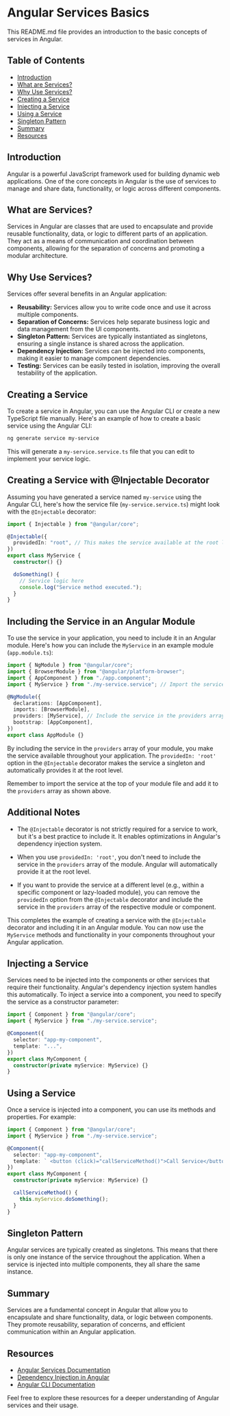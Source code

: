 # Angular Services Basics

This README.md file provides an introduction to the basic concepts of services in Angular.

## Table of Contents

- [Introduction](#introduction)
- [What are Services?](#what-are-services)
- [Why Use Services?](#why-use-services)
- [Creating a Service](#creating-a-service)
- [Injecting a Service](#injecting-a-service)
- [Using a Service](#using-a-service)
- [Singleton Pattern](#singleton-pattern)
- [Summary](#summary)
- [Resources](#resources)

## Introduction

Angular is a powerful JavaScript framework used for building dynamic web applications. One of the core concepts in Angular is the use of services to manage and share data, functionality, or logic across different components.

## What are Services?

Services in Angular are classes that are used to encapsulate and provide reusable functionality, data, or logic to different parts of an application. They act as a means of communication and coordination between components, allowing for the separation of concerns and promoting a modular architecture.

## Why Use Services?

Services offer several benefits in an Angular application:

- **Reusability:** Services allow you to write code once and use it across multiple components.
- **Separation of Concerns:** Services help separate business logic and data management from the UI components.
- **Singleton Pattern:** Services are typically instantiated as singletons, ensuring a single instance is shared across the application.
- **Dependency Injection:** Services can be injected into components, making it easier to manage component dependencies.
- **Testing:** Services can be easily tested in isolation, improving the overall testability of the application.

## Creating a Service

To create a service in Angular, you can use the Angular CLI or create a new TypeScript file manually. Here's an example of how to create a basic service using the Angular CLI:

```bash
ng generate service my-service
```

This will generate a `my-service.service.ts` file that you can edit to implement your service logic.

## Creating a Service with @Injectable Decorator

Assuming you have generated a service named `my-service` using the Angular CLI, here's how the service file (`my-service.service.ts`) might look with the `@Injectable` decorator:

```typescript
import { Injectable } from "@angular/core";

@Injectable({
  providedIn: "root", // This makes the service available at the root level
})
export class MyService {
  constructor() {}

  doSomething() {
    // Service logic here
    console.log("Service method executed.");
  }
}
```

## Including the Service in an Angular Module

To use the service in your application, you need to include it in an Angular module. Here's how you can include the `MyService` in an example module (`app.module.ts`):

```typescript
import { NgModule } from "@angular/core";
import { BrowserModule } from "@angular/platform-browser";
import { AppComponent } from "./app.component";
import { MyService } from "./my-service.service"; // Import the service

@NgModule({
  declarations: [AppComponent],
  imports: [BrowserModule],
  providers: [MyService], // Include the service in the providers array
  bootstrap: [AppComponent],
})
export class AppModule {}
```

By including the service in the `providers` array of your module, you make the service available throughout your application. The `providedIn: 'root'` option in the `@Injectable` decorator makes the service a singleton and automatically provides it at the root level.

Remember to import the service at the top of your module file and add it to the `providers` array as shown above.

## Additional Notes

- The `@Injectable` decorator is not strictly required for a service to work, but it's a best practice to include it. It enables optimizations in Angular's dependency injection system.

- When you use `providedIn: 'root'`, you don't need to include the service in the `providers` array of the module. Angular will automatically provide it at the root level.

- If you want to provide the service at a different level (e.g., within a specific component or lazy-loaded module), you can remove the `providedIn` option from the `@Injectable` decorator and include the service in the `providers` array of the respective module or component.

This completes the example of creating a service with the `@Injectable` decorator and including it in an Angular module. You can now use the `MyService` methods and functionality in your components throughout your Angular application.

## Injecting a Service

Services need to be injected into the components or other services that require their functionality. Angular's dependency injection system handles this automatically. To inject a service into a component, you need to specify the service as a constructor parameter:

```typescript
import { Component } from "@angular/core";
import { MyService } from "./my-service.service";

@Component({
  selector: "app-my-component",
  template: "...",
})
export class MyComponent {
  constructor(private myService: MyService) {}
}
```

## Using a Service

Once a service is injected into a component, you can use its methods and properties. For example:

```typescript
import { Component } from "@angular/core";
import { MyService } from "./my-service.service";

@Component({
  selector: "app-my-component",
  template: ` <button (click)="callServiceMethod()">Call Service</button> `,
})
export class MyComponent {
  constructor(private myService: MyService) {}

  callServiceMethod() {
    this.myService.doSomething();
  }
}
```

## Singleton Pattern

Angular services are typically created as singletons. This means that there is only one instance of the service throughout the application. When a service is injected into multiple components, they all share the same instance.

## Summary

Services are a fundamental concept in Angular that allow you to encapsulate and share functionality, data, or logic between components. They promote reusability, separation of concerns, and efficient communication within an Angular application.

## Resources

- [Angular Services Documentation](https://angular.io/guide/architecture-services)
- [Dependency Injection in Angular](https://angular.io/guide/dependency-injection)
- [Angular CLI Documentation](https://angular.io/cli)

Feel free to explore these resources for a deeper understanding of Angular services and their usage.
